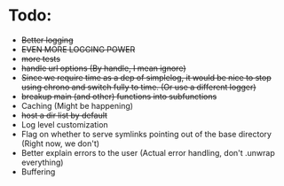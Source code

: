 # Todo:
- ~~Better logging~~
- ~~EVEN MORE LOGGING POWER~~
- ~~more tests~~
- ~~handle url options (By handle, I mean ignore)~~
- ~~Since we require time as a dep of simplelog, it would be nice to stop using chrono and switch fully to time. (Or use a different logger)~~
- ~~breakup main (and other) functions into subfunctions~~
- Caching (Might be happening)
- ~~host a dir list by default~~
- Log level customization
- Flag on whether to serve symlinks pointing out of the base directory (Right now, we don't)
- Better explain errors to the user (Actual error handling, don't .unwrap everything)
- Buffering
